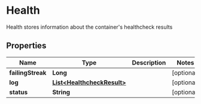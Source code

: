 

# Health

Health stores information about the container's healthcheck results

## Properties

| Name | Type | Description | Notes |
|------------ | ------------- | ------------- | -------------|
|**failingStreak** | **Long** |  |  [optional] |
|**log** | [**List&lt;HealthcheckResult&gt;**](HealthcheckResult.md) |  |  [optional] |
|**status** | **String** |  |  [optional] |



